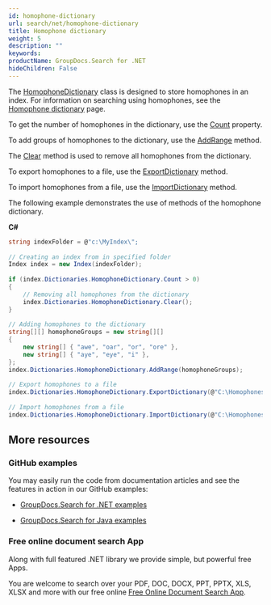 ```yaml
---
id: homophone-dictionary
url: search/net/homophone-dictionary
title: Homophone dictionary
weight: 5
description: ""
keywords: 
productName: GroupDocs.Search for .NET
hideChildren: False
---
```

The [HomophoneDictionary](https://apireference.groupdocs.com/net/search/groupdocs.search.dictionaries/homophonedictionary) class is designed to store homophones in an index. For information on searching using homophones, see the [Homophone dictionary](Homophone%2Bdictionary.html) page.

To get the number of homophones in the dictionary, use the [Count](https://apireference.groupdocs.com/net/search/groupdocs.search.dictionaries/homophonedictionary/properties/count) property.

To add groups of homophones to the dictionary, use the [AddRange](https://apireference.groupdocs.com/net/search/groupdocs.search.dictionaries/homophonedictionary/methods/addrange/index) method.

The [Clear](https://apireference.groupdocs.com/net/search/groupdocs.search.dictionaries/homophonedictionary/methods/clear) method is used to remove all homophones from the dictionary.

To export homophones to a file, use the [ExportDictionary](https://apireference.groupdocs.com/net/search/groupdocs.search.dictionaries/dictionarybase/methods/exportdictionary) method.

To import homophones from a file, use the [ImportDictionary](https://apireference.groupdocs.com/net/search/groupdocs.search.dictionaries/dictionarybase/methods/importdictionary) method.

The following example demonstrates the use of methods of the homophone dictionary.

**C#**

```csharp
string indexFolder = @"c:\MyIndex\";
 
// Creating an index from in specified folder
Index index = new Index(indexFolder);
 
if (index.Dictionaries.HomophoneDictionary.Count > 0)
{
    // Removing all homophones from the dictionary
    index.Dictionaries.HomophoneDictionary.Clear();
}
 
// Adding homophones to the dictionary
string[][] homophoneGroups = new string[][]
{
    new string[] { "awe", "oar", "or", "ore" },
    new string[] { "aye", "eye", "i" },
};
index.Dictionaries.HomophoneDictionary.AddRange(homophoneGroups);
 
// Export homophones to a file
index.Dictionaries.HomophoneDictionary.ExportDictionary(@"C:\Homophones.dat");
 
// Import homophones from a file
index.Dictionaries.HomophoneDictionary.ImportDictionary(@"C:\Homophones.dat");
```

## More resources

### GitHub examples

You may easily run the code from documentation articles and see the features in action in our GitHub examples:

*   [GroupDocs.Search for .NET examples](https://github.com/groupdocs-search/GroupDocs.Search-for-.NET)
    
*   [GroupDocs.Search for Java examples](https://github.com/groupdocs-search/GroupDocs.Search-for-Java)
    

### Free online document search App

Along with full featured .NET library we provide simple, but powerful free Apps.

You are welcome to search over your PDF, DOC, DOCX, PPT, PPTX, XLS, XLSX and more with our free online [Free Online Document Search App](https://products.groupdocs.app/search).

